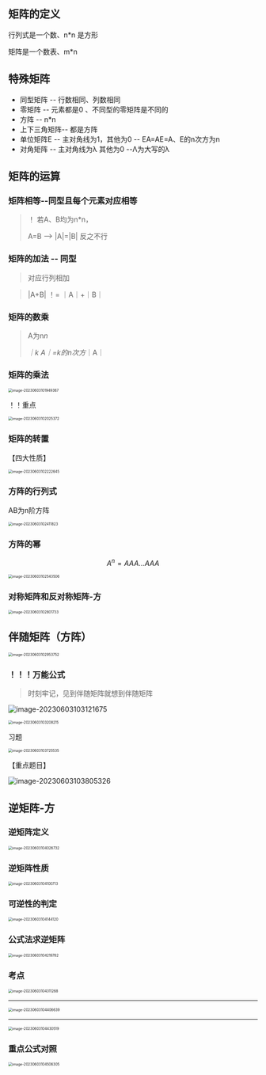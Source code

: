 ## 矩阵的定义

行列式是一个数、n*n 是方形

矩阵是一个数表、m*n

## 特殊矩阵

- 同型矩阵 -- 行数相同、列数相同
- 零矩阵 -- 元素都是0 、不同型的零矩阵是不同的
- 方阵 -- n*n
- 上下三角矩阵-- 都是方阵
- 单位矩阵E -- 主对角线为1，其他为0 -- EA=AE=A、E的n次方为n
- 对角矩阵 -- 主对角线为λ 其他为0 --Λ为大写的λ

## 矩阵的运算

### 矩阵相等--同型且每个元素对应相等

>  ！ 若A、B均为n*n，
>
> A=B --> |A|=|B| 反之不行

### 矩阵的加法 -- 同型

> 对应行列相加

>  |A+B|  ！= ｜A｜+｜B｜

### 矩阵的数乘

> A为n*n*
>
> *｜k A｜=k的n次方*｜A｜

### 矩阵的乘法

<img src="images/image-20230603101949367.png" alt="image-20230603101949367" style="zoom:50%;" />

！！重点

<img src="images/image-20230603102025372.png" alt="image-20230603102025372" style="zoom:50%;" />

### 矩阵的转置

【四大性质】

<img src="images/image-20230603102222645.png" alt="image-20230603102222645" style="zoom:50%;" />

### 方阵的行列式

AB为n阶方阵

<img src="images/image-20230603102411823.png" alt="image-20230603102411823" style="zoom:50%;" />



### 方阵的幂

$$
A^{n} = AAA...AAA
$$

<img src="images/image-20230603102543506.png" alt="image-20230603102543506" style="zoom:50%;" />

### 对称矩阵和反对称矩阵-方

<img src="images/image-20230603102801733.png" alt="image-20230603102801733" style="zoom:50%;" />

## 伴随矩阵（方阵）

<img src="images/image-20230603102953752.png" alt="image-20230603102953752" style="zoom:50%;" />



### ！！！万能公式 

> 时刻牢记，见到伴随矩阵就想到伴随矩阵

![image-20230603103121675](images/image-20230603103121675.png)

<img src="images/image-20230603103208215.png" alt="image-20230603103208215" style="zoom:50%;" />



习题

<img src="images/image-20230603103725535.png" alt="image-20230603103725535" style="zoom:50%;" />



【重点题目】

![image-20230603103805326](images/image-20230603103805326.png)

## 逆矩阵-方

### 逆矩阵定义

<img src="images/image-20230603104026732.png" alt="image-20230603104026732" style="zoom:50%;" />

### 逆矩阵性质

<img src="images/image-20230603104100713.png" alt="image-20230603104100713" style="zoom:50%;" />

### 可逆性的判定

<img src="images/image-20230603104144120.png" alt="image-20230603104144120" style="zoom:50%;" />

### 公式法求逆矩阵

<img src="images/image-20230603104219782.png" alt="image-20230603104219782" style="zoom:50%;" />

### 考点

<img src="images/image-20230603104311268.png" alt="image-20230603104311268" style="zoom:50%;" />

---

<img src="images/image-20230603104406639.png" alt="image-20230603104406639" style="zoom:50%;" />

---

<img src="images/image-20230603104430519.png" alt="image-20230603104430519" style="zoom:50%;" />

### 重点公式对照

<img src="images/image-20230603104506305.png" alt="image-20230603104506305" style="zoom:50%;" />



































